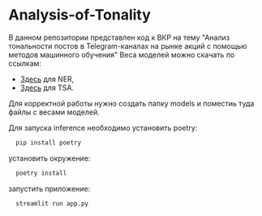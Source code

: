 # Analysis-of-Tonality
В данном репозитории представлен код к ВКР на тему "Анализ тональности постов в Telegram-каналах на рынке акций с помощью методов машинного обучения"
Веса моделей можно скачать по ссылкам:
  - [Здесь](https://drive.google.com/file/d/19eNlUBAQVhIDHZaFyR9EQrzMuKkqAfw4/view?usp=drive_link) для NER,
  - [Здесь](https://drive.google.com/file/d/1-ABsX5-SoiPar8FcJQ8TEIjlTt7xdin2/view?usp=drive_link) для TSA.

Для корректной работы нужно создать папку models и поместиь туда файлы с весами моделей.

Для запуска inference необходимо установить poetry:

``` cmd
  pip install poetry
```

установить окружение:

``` cmd
  poetry install
```

запустить приложение:

``` cmd
  streamlit run app.py
```
